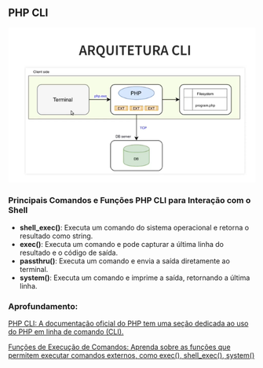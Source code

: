 ## PHP CLI
![alt text](/Assets/phpcli.png)

### **Principais Comandos e Funções PHP CLI para Interação com o Shell**
- **shell_exec()**: Executa um comando do sistema operacional e retorna o resultado como string.
- **exec()**: Executa um comando e pode capturar a última linha do resultado e o código de saída.
- **passthru()**: Executa um comando e envia a saída diretamente ao terminal.
- **system()**: Executa um comando e imprime a saída, retornando a última linha.


### Aprofundamento:
[PHP CLI:
A documentação oficial do PHP tem uma seção dedicada ao uso do PHP em linha de comando (CLI).](https://www.php.net/manual/pt_BR/features.commandline.php)

[Funções de Execução de Comandos:
Aprenda sobre as funções que permitem executar comandos externos, como exec(), shell_exec(), system()](https://www.php.net/manual/pt_BR/ref.exec.php)
